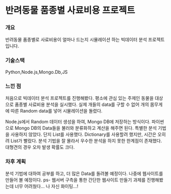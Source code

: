 # 반려동물 품종별 사료비용 프로젝트

### 개요<br>
반려동물 품종별로 사료비용이 얼마나 드는지 시뮬레이션 하는 빅데이터 분석 프로젝트입니다.

### 기술스택 <br>
Python,Node.js,Mongo.Db,JS

### 느낀 점 
처음으로 빅데이터 분석 프로젝트를 진행해봤다. 평소에 관심 있는 주제인 동물을 대상으로 품종별 사료비용 분석을 실시했다.
실제 개들의 data를 구할 수 없어 개의 몸무게에 따른 Random data를 넣어 시뮬레이션을 돌렸다. 

Node.js에서 Random 데이터 생성을 하여, Mongo DB에 저장하는 방식이다. 파이썬으로 Mongo DB의 Data들을 불러와 분류화하고 계산을 해주면 된다.
특별한 분석 기법을 사용하지 않았다. 단지 List를 사용했다. Dictionary를 사용할려 했지만, 시간은 오히려 List가 빨랐다. 분석 기법을 잘 몰라서 우수한 분석을 하지 못한 한계점이 존재했다. 대형견의 경우 오차 발생 확률도 크다.

### 차후 계획
분석 기법에 대하여 공부를 하고, 더 많은 Data를 돌려볼 예정이다. 나중에 웹사이트를 만들어 볼 예정이다. 
ps- 웹서버 구측을 통한 간단한 웹사이트 만들기 과제를 진행해봤는데 너무 어려웠다... 나 자신 화이팅...!
